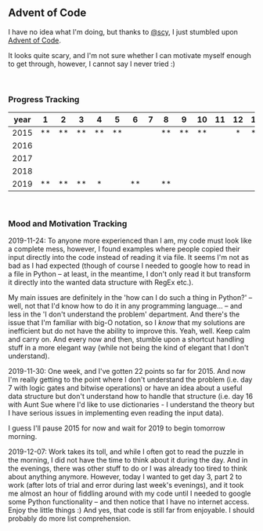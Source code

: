 ## Advent of Code
I have no idea what I'm doing, but thanks to [@scy](https://github.com/scy/advent-of-code), I just stumbled upon [Advent of Code](https://adventofcode.com/). 

It looks quite scary, and I'm not sure whether I can motivate myself enough to get through, however, I cannot say I never tried :)

 

### Progress Tracking

| year |  1 |  2 |  3 |  4 |  5 |  6 |  7 |  8 |  9 | 10 | 11 | 12 | 13 | 14 | 15 | 16 | 17 | 18 | 19 | 20 | 21 | 22 | 23 | 24 | 25 |
|:----:|:--:|:--:|:--:|:--:|:--:|:--:|:--:|:--:|:--:|:--:|:--:|:--:|:--:|:--:|:--:|:--:|:--:|:--:|:--:|:--:|:--:|:--:|:--:|:--:|:--:|
| 2015 | ** | ** | ** | ** | ** |    |    | ** | ** | ** |    | *  | ** | ** |    |    |    |    |    | ** |    |    |    |    | *  |
| 2016 |    |    |    |    |    |    |    |    |    |    |    |    |    |    |    |    |    |    |    |    |    |    |    |    |    |
| 2017 |    |    |    |    |    |    |    |    |    |    |    |    |    |    |    |    |    |    |    |    |    |    |    |    |    |
| 2018 |    |    |    |    |    |    |    |    |    |    |    |    |    |    |    |    |    |    |    |    |    |    |    |    |    |
| 2019 | ** | ** | ** | *  |    | ** |    | ** |    |    |    |    |    |    |    |    |    |    |    |    |    |    |    |    |    |

 

### Mood and Motivation Tracking

2019-11-24: To anyone more experienced than I am, my code must look like a complete mess, however, I found examples where people copied their input directly into the code instead of reading it via file. It seems I'm not as bad as I had expected (though of course I needed to google how to read in a file in Python – at least, in the meantime, I don't only read it but transform it directly into the wanted data structure with RegEx etc.).

My main issues are definitely in the 'how can I do such a thing in Python?' – well, not that I'd know how to do it in any programming language… – and less in the 'I don't understand the problem' department. And there's the issue that I'm familiar with big-O notation, so I *know* that my solutions are inefficient but do not have the ability to improve this. Yeah, well. Keep calm and carry on. And every now and then, stumble upon a shortcut handling stuff in a more elegant way (while not being the kind of elegant that I don't understand).


2019-11-30: One week, and I've gotten 22 points so far for 2015. And now I'm really getting to the point where I don't understand the problem (i.e. day 7 with logic gates and bitwise operations) or have an idea about a useful data structure but don't understand how to handle that structure (i.e. day 16 with Aunt Sue where I'd like to use dictionaries - I understand the theory but I have serious issues in implementing even reading the input data).

I guess I'll pause 2015 for now and wait for 2019 to begin tomorrow morning.

2019-12-07: Work takes its toll, and while I often got to read the puzzle in the morning, I did not have the time to think about it during the day. And in the evenings, there was other stuff to do or I was already too tired to think about anything anymore. However, today I wanted to get day 3, part 2 to work (after lots of trial and error during last week's evenings), and it took me almost an hour of fiddling around with my code until I needed to google some Python functionality – and then notice that I have no internet access. Enjoy the little things :) And yes, that code is still far from enjoyable. I should probably do more list comprehension.

